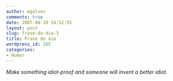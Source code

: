 ```yaml
---
author: mgalves
comments: true
date: 2007-08-10 14:52:55
layout: post
slug: frase-do-dia-3
title: Frase do dia
wordpress_id: 165
categories:
- Humor
---
```


_Make something idiot-proof and someone will invent a better idiot._
